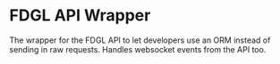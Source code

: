 # FDGL API Wrapper

The wrapper for the FDGL API to let developers use an ORM instead of sending in raw requests. Handles websocket events from the API too.

